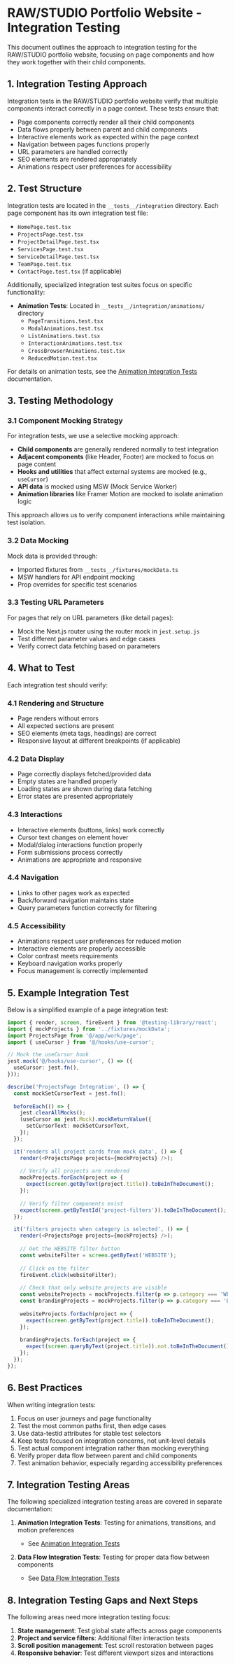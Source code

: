 # RAW/STUDIO Portfolio Website - Integration Testing

This document outlines the approach to integration testing for the RAW/STUDIO portfolio website, focusing on page components and how they work together with their child components.

## 1. Integration Testing Approach

Integration tests in the RAW/STUDIO portfolio website verify that multiple components interact correctly in a page context. These tests ensure that:

- Page components correctly render all their child components
- Data flows properly between parent and child components
- Interactive elements work as expected within the page context
- Navigation between pages functions properly
- URL parameters are handled correctly
- SEO elements are rendered appropriately
- Animations respect user preferences for accessibility

## 2. Test Structure

Integration tests are located in the `__tests__/integration` directory. Each page component has its own integration test file:

- `HomePage.test.tsx`
- `ProjectsPage.test.tsx`
- `ProjectDetailPage.test.tsx`
- `ServicesPage.test.tsx`
- `ServiceDetailPage.test.tsx`
- `TeamPage.test.tsx`
- `ContactPage.test.tsx` (if applicable)

Additionally, specialized integration test suites focus on specific functionality:

- **Animation Tests**: Located in `__tests__/integration/animations/` directory
  - `PageTransitions.test.tsx`
  - `ModalAnimations.test.tsx`
  - `ListAnimations.test.tsx`
  - `InteractionAnimations.test.tsx`
  - `CrossBrowserAnimations.test.tsx`
  - `ReducedMotion.test.tsx`

For details on animation tests, see the [Animation Integration Tests](./animation-integration-tests.md) documentation.

## 3. Testing Methodology

### 3.1 Component Mocking Strategy

For integration tests, we use a selective mocking approach:

- **Child components** are generally rendered normally to test integration
- **Adjacent components** (like Header, Footer) are mocked to focus on page content
- **Hooks and utilities** that affect external systems are mocked (e.g., `useCursor`)
- **API data** is mocked using MSW (Mock Service Worker)
- **Animation libraries** like Framer Motion are mocked to isolate animation logic

This approach allows us to verify component interactions while maintaining test isolation.

### 3.2 Data Mocking

Mock data is provided through:

- Imported fixtures from `__tests__/fixtures/mockData.ts`
- MSW handlers for API endpoint mocking
- Prop overrides for specific test scenarios

### 3.3 Testing URL Parameters

For pages that rely on URL parameters (like detail pages):

- Mock the Next.js router using the router mock in `jest.setup.js`
- Test different parameter values and edge cases
- Verify correct data fetching based on parameters

## 4. What to Test

Each integration test should verify:

### 4.1 Rendering and Structure

- Page renders without errors
- All expected sections are present
- SEO elements (meta tags, headings) are correct
- Responsive layout at different breakpoints (if applicable)

### 4.2 Data Display

- Page correctly displays fetched/provided data
- Empty states are handled properly
- Loading states are shown during data fetching
- Error states are presented appropriately

### 4.3 Interactions

- Interactive elements (buttons, links) work correctly
- Cursor text changes on element hover
- Modal/dialog interactions function properly
- Form submissions process correctly
- Animations are appropriate and responsive

### 4.4 Navigation

- Links to other pages work as expected
- Back/forward navigation maintains state
- Query parameters function correctly for filtering

### 4.5 Accessibility

- Animations respect user preferences for reduced motion
- Interactive elements are properly accessible
- Color contrast meets requirements
- Keyboard navigation works properly
- Focus management is correctly implemented

## 5. Example Integration Test

Below is a simplified example of a page integration test:

```typescript
import { render, screen, fireEvent } from '@testing-library/react';
import { mockProjects } from '../fixtures/mockData';
import ProjectsPage from '@/app/work/page';
import { useCursor } from '@/hooks/use-cursor';

// Mock the useCursor hook
jest.mock('@/hooks/use-cursor', () => ({
  useCursor: jest.fn(),
}));

describe('ProjectsPage Integration', () => {
  const mockSetCursorText = jest.fn();
  
  beforeEach(() => {
    jest.clearAllMocks();
    (useCursor as jest.Mock).mockReturnValue({
      setCursorText: mockSetCursorText,
    });
  });

  it('renders all project cards from mock data', () => {
    render(<ProjectsPage projects={mockProjects} />);
    
    // Verify all projects are rendered
    mockProjects.forEach(project => {
      expect(screen.getByText(project.title)).toBeInTheDocument();
    });
    
    // Verify filter components exist
    expect(screen.getByTestId('project-filters')).toBeInTheDocument();
  });

  it('filters projects when category is selected', () => {
    render(<ProjectsPage projects={mockProjects} />);
    
    // Get the WEBSITE filter button
    const websiteFilter = screen.getByText('WEBSITE');
    
    // Click on the filter
    fireEvent.click(websiteFilter);
    
    // Check that only website projects are visible
    const websiteProjects = mockProjects.filter(p => p.category === 'WEBSITE');
    const brandingProjects = mockProjects.filter(p => p.category === 'BRANDING');
    
    websiteProjects.forEach(project => {
      expect(screen.getByText(project.title)).toBeInTheDocument();
    });
    
    brandingProjects.forEach(project => {
      expect(screen.queryByText(project.title)).not.toBeInTheDocument();
    });
  });
});
```

## 6. Best Practices

When writing integration tests:

1. Focus on user journeys and page functionality
2. Test the most common paths first, then edge cases
3. Use data-testid attributes for stable test selectors
4. Keep tests focused on integration concerns, not unit-level details
5. Test actual component integration rather than mocking everything
6. Verify proper data flow between parent and child components
7. Test animation behavior, especially regarding accessibility preferences

## 7. Integration Testing Areas

The following specialized integration testing areas are covered in separate documentation:

1. **Animation Integration Tests**: Testing for animations, transitions, and motion preferences
   - See [Animation Integration Tests](./animation-integration-tests.md)
   
2. **Data Flow Integration Tests**: Testing for proper data flow between components
   - See [Data Flow Integration Tests](./data-flow-integration-tests.md)

## 8. Integration Testing Gaps and Next Steps

The following areas need more integration testing focus:

1. **State management**: Test global state affects across page components
2. **Project and service filters**: Additional filter interaction tests
3. **Scroll position management**: Test scroll restoration between pages
4. **Responsive behavior**: Test different viewport sizes and interactions 